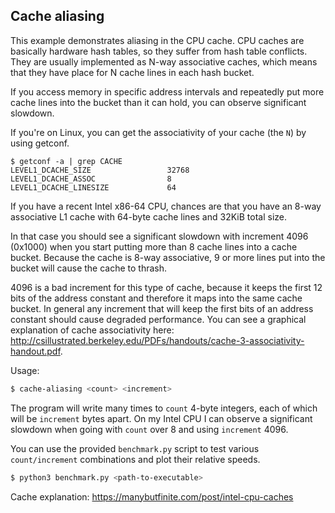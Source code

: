 ## Cache aliasing
This example demonstrates aliasing in the CPU cache.
CPU caches are basically hardware hash tables, so they suffer from hash table conflicts.
They are usually implemented as N-way associative caches, which means
that they have place for N cache lines in each hash bucket.

If you access memory in specific address intervals and repeatedly put
more cache lines into the bucket than it can hold, you can observe significant slowdown. 

If you're on Linux, you can get the associativity of your cache (the `N`) by using getconf.
```
$ getconf -a | grep CACHE
LEVEL1_DCACHE_SIZE                 32768
LEVEL1_DCACHE_ASSOC                8
LEVEL1_DCACHE_LINESIZE             64
```

If you have a recent Intel x86-64 CPU, chances are that you have an
8-way associative L1 cache with 64-byte cache lines and 32KiB total size.

In that case you should see a significant slowdown with increment 4096 (0x1000) when you start putting more than
8 cache lines into a cache bucket. Because the cache is 8-way associative, 9 or more lines put into the bucket
will cause the cache to thrash.

4096 is a bad increment for this type of cache, because it keeps the first 12 bits of the address constant and
therefore it maps into the same cache bucket.
In general any increment that will keep the first bits of an address constant should cause degraded performance.
You can see a graphical explanation of cache associativity here: http://csillustrated.berkeley.edu/PDFs/handouts/cache-3-associativity-handout.pdf.


Usage:
```bash
$ cache-aliasing <count> <increment>
```

The program will write many times to `count` 4-byte integers, each of which will be `increment` bytes apart.
On my Intel CPU I can observe a significant slowdown when going with `count` over 8 and using `increment` 4096.

You can use the provided `benchmark.py` script to test various `count/increment` combinations
and plot their relative speeds.

```bash
$ python3 benchmark.py <path-to-executable>
```

Cache explanation:
https://manybutfinite.com/post/intel-cpu-caches
